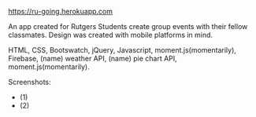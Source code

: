 https://ru-going.herokuapp.com

An app created for Rutgers Students create group events with their fellow classmates. Design was created with mobile platforms in mind.

HTML, CSS, Bootswatch, jQuery, Javascript, moment.js(momentarily), Firebase, (name) weather API, (name) pie chart API, moment.js(momentarily).

Screenshots:
- (1)
- (2)
